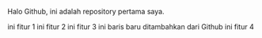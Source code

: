 Halo Github, ini adalah repository pertama saya.

ini fitur 1
ini fitur 2
ini fitur 3
ini baris baru ditambahkan dari Github 
ini fitur 4
